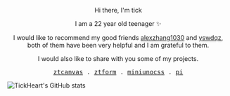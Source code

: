 <p align="center">Hi there, I'm tick</p>

<p align="center">I am a 22 year old teenager ✨</p>

<p align="center">I would like to recommend my good friends <a href="https://github.com/alexzhang1030">alexzhang1030</a> and <a href="https://github.com/yswdqz">yswdqz</a>, both of them have been very helpful and I am grateful to them.</p>

<p align="center">I would also like to share with you some of my projects.</p>

<p align="center">
  <samp>
    <a href="https://ztcanvas.netlify.app/">ztcanvas</a> .
    <a href="https://ztform-docs.netlify.app/">ztform</a> .
    <a href="https://github.com/developer-plus/mini-unocss">miniunocss</a> .
    <a href="https://github.com/TickHeart/pi">pi</a> 
  </samp>
</p>

![TickHeart's GitHub stats](https://github-readme-stats.vercel.app/api?username=TickHeart&show_icons=true)

